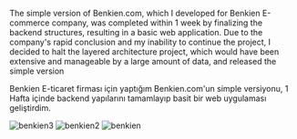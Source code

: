 The simple version of Benkien.com, which I developed for Benkien E-commerce company, was completed within 1 week by finalizing the backend structures, resulting in a basic web application. Due to the company's rapid conclusion and my inability to continue the project, I decided to halt the layered architecture project, which would have been extensive and manageable by a large amount of data, and released the simple version

Benkien E-ticaret firması için yaptığım Benkien.com'un simple versiyonu, 1 Hafta içinde backend yapılarını tamamlayıp basit bir web uygulaması geliştirdim. 

![benkien3](https://github.com/serkanbilsel/BENKIEN/assets/126615917/8582c360-9a04-46e2-b8bb-cffeed06a78c)
![benkien2](https://github.com/serkanbilsel/BENKIEN/assets/126615917/f9d69e5f-2919-40bf-adec-c96aa6578b69)
![benkien](https://github.com/serkanbilsel/BENKIEN/assets/126615917/e540c9f7-833d-4c03-9680-2a88c37e16cd)
